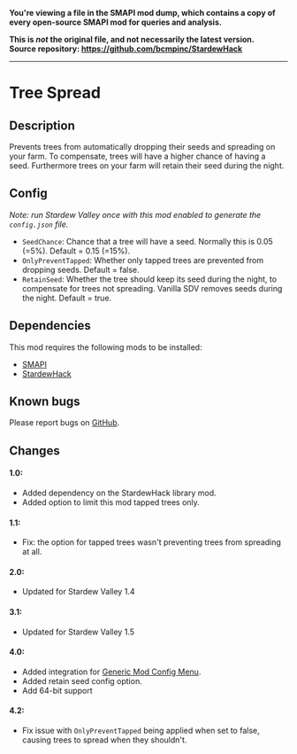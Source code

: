 **You're viewing a file in the SMAPI mod dump, which contains a copy of every open-source SMAPI mod
for queries and analysis.**

**This is _not_ the original file, and not necessarily the latest version.**  
**Source repository: https://github.com/bcmpinc/StardewHack**

----

# Tree Spread

## Description
Prevents trees from automatically dropping their seeds and spreading on your farm. To compensate, trees will have a higher chance of having a seed. 
Furthermore trees on your farm will retain their seed during the night.

## Config
*Note: run Stardew Valley once with this mod enabled to generate the `config.json` file.*

* `SeedChance`: Chance that a tree will have a seed. Normally this is 0.05 (=5%). Default = 0.15 (=15%).
* `OnlyPreventTapped`: Whether only tapped trees are prevented from dropping seeds. Default = false.
* `RetainSeed`: Whether the tree should keep its seed during the night, to compensate for trees not spreading. Vanilla SDV removes seeds during the night. Default = true.

## Dependencies
This mod requires the following mods to be installed:

* [SMAPI](https://www.nexusmods.com/stardewvalley/mods/2400)
* [StardewHack](https://www.nexusmods.com/stardewvalley/mods/3213)

## Known bugs
Please report bugs on [GitHub](https://github.com/bcmpinc/StardewHack/issues).

## Changes
#### 1.0:
* Added dependency on the StardewHack library mod.
* Added option to limit this mod tapped trees only.

#### 1.1:
* Fix: the option for tapped trees wasn't preventing trees from spreading at all.

#### 2.0:
* Updated for Stardew Valley 1.4

#### 3.1:
* Updated for Stardew Valley 1.5

#### 4.0:
* Added integration for [Generic Mod Config Menu](https://www.nexusmods.com/stardewvalley/mods/5098).
* Added retain seed config option.
* Add 64-bit support

#### 4.2:
* Fix issue with `OnlyPreventTapped` being applied when set to false, causing trees to spread when they shouldn't.
